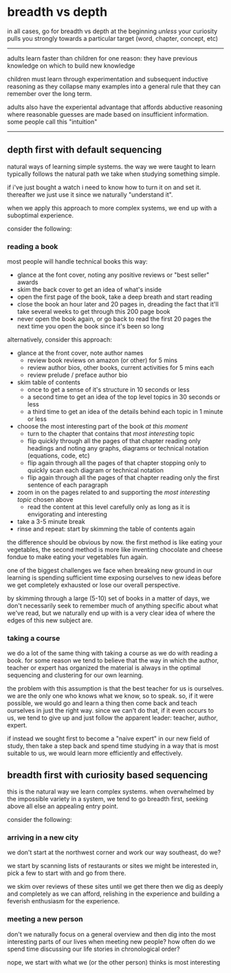 # breadth vs depth

in all cases, go for breadth vs depth at the beginning *unless* your curiosity pulls you strongly towards a particular target (word, chapter, concept, etc)


---

adults learn faster than children for one reason: they have previous knowledge
on which to build new knowledge

children must learn through experimentation and subsequent inductive reasoning as they collapse many examples into a general rule that they can remember over
the long term.

adults also have the experiental advantage that affords abductive reasoning where reasonable guesses are made based on insufficient information.  some people call this "intuition"

---

## depth first with default sequencing

natural ways of learning simple systems.  the way we were taught to learn typically follows the natural path we take when studying something simple.  

if i've just bought a watch i need to know how to turn it on and set it.  thereafter we just use it since we naturally "understand it".

when we apply this approach to more complex systems, we end up with a suboptimal experience.

consider the following:


### reading a book

most people will handle technical books this way:

- glance at the font cover, noting any positive reviews or "best seller" awards
- skim the back cover to get an idea of what's inside
- open the first page of the book, take a deep breath and start reading
- close the book an hour later and 20 pages in, dreading the fact that it'll take several weeks to get through this 200 page book
- never open the book again, or go back to read the first 20 pages the next time you open the book since it's been so long


alternatively, consider this approach:

- glance at the front cover, note author names
  - review book reviews on amazon (or other) for 5 mins
  - review author bios, other books, current activities for 5 mins each
  - review prelude / preface author bio
- skim table of contents
  - once to get a sense of it's structure in 10 seconds or less
  - a second time to get an idea of the top level topics in 30 seconds or less
  - a third time to get an idea of the details behind each topic in 1 minute or less
- choose the most interesting part of the book *at this moment*
  - turn to the chapter that contains that *most interesting* topic
  - flip quickly through all the pages of that chapter reading only headings and noting any graphs, diagrams or technical notation (equations, code, etc)
  - flip again through all the pages of that chapter stopping only to quickly scan each diagram or technical notation
  - flip again through all the pages of that chapter reading only the first sentence of each paragraph
- zoom in on the pages related to and supporting the *most interesting topic* chosen above
  - read the content at this level carefully only as long as it is envigorating and interesting
- take a 3-5 minute break
- rinse and repeat: start by skimming the table of contents again


the difference should be obvious by now.  the first method is like eating your vegetables, the second method is more like inventing chocolate and cheese fondue to make eating your vegetables fun again.

one of the biggest challenges we face when breaking new ground in our learning is spending sufficient time exposing ourselves to new ideas before we get completely exhausted or lose our overall perspective.

by skimming through a large (5-10) set of books in a matter of days, we don't necessarily seek to remember much of anything specific about what we've read, but we naturally end up with is a very clear idea of where the edges of this new subject are.



### taking a course

we do a lot of the same thing with taking a course as we do with reading a book.  for some reason we tend to believe that the way in which the author, teacher or expert has organized the material is always in the optimal sequencing and clustering for our own learning.

the problem with this assumption is that the best teacher for us is ourselves.  we are the only one who knows what we know, so to speak.  so, if it were possible, we would go and learn a thing then come back and teach ourselves in just the right way.  since we can't do that, if it even occurs to us, we tend to give up and just follow the apparent leader: teacher, author, expert.  

if instead we sought first to become a "naive expert" in our new field of study, then take a step back and spend time studying in a way that is most suitable to us, we would learn more efficiently and effectively.


## breadth first with curiosity based sequencing

this is the natural way we learn complex systems.  when overwhelmed by the impossible variety in a system, we tend to go breadth first, seeking above all else an appealing entry point.

consider the following:


### arriving in a new city

we don't start at the northwest corner and work our way southeast, do we?

we start by scanning lists of restaurants or sites we might be interested in, pick a few to start with and go from there.

we skim over reviews of these sites until we get there then we dig as deeply and completely as we can afford, relishing in the experience and building a feverish enthusiasm for the experience.

### meeting a new person

don't we naturally focus on a general overview and then dig into the most interesting parts of our lives when meeting new people?  how often do we spend time discussing our life stories in chronological order?

nope, we start with what we (or the other person) thinks is most interesting